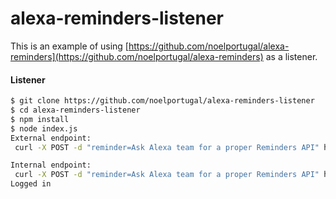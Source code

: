 # alexa-reminders-listener

This is an example of using [https://github.com/noelportugal/alexa-reminders](https://github.com/noelportugal/alexa-reminders) as a listener.

#### Listener

```sh
$ git clone https://github.com/noelportugal/alexa-reminders-listener
$ cd alexa-reminders-listener
$ npm install
$ node index.js
External endpoint:
 curl -X POST -d "reminder=Ask Alexa team for a proper Reminders API" https://xxxxxx.ngrok.io/alexa-reminders

Internal endpoint:
 curl -X POST -d "reminder=Ask Alexa team for a proper Reminders API" http://localhost:8091/alexa-reminders
Logged in

```
